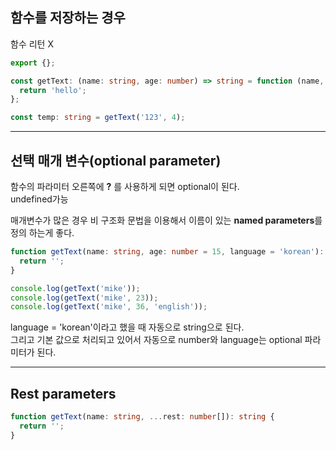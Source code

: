 ## 함수를 저장하는 경우

함수 리턴 X

```ts
export {};

const getText: (name: string, age: number) => string = function (name, age) {
  return 'hello';
};

const temp: string = getText('123', 4);
```

---

## 선택 매개 변수(optional parameter)

함수의 파라미터 오른쪽에 **?** 를 사용하게 되면 optional이 된다.  
undefined가능

매개변수가 많은 경우 비 구조화 문법을 이용해서 이름이 있는 **named parameters**를 정의 하는게 좋다.

```ts
function getText(name: string, age: number = 15, language = 'korean'): string {
  return '';
}

console.log(getText('mike'));
console.log(getText('mike', 23));
console.log(getText('mike', 36, 'english'));
```

language = 'korean'이라고 했을 때 자동으로 string으로 된다.  
그리고 기본 값으로 처리되고 있어서 자동으로 number와 language는 optional 파라미터가 된다.

---

## Rest parameters

```ts
function getText(name: string, ...rest: number[]): string {
  return '';
}
```
